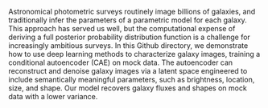 Astronomical photometric surveys routinely image billions of galaxies, and traditionally infer the parameters of a parametric model for each galaxy. This approach has served us well, but the computational expense of deriving a full posterior probability distribution function is a challenge for increasingly ambitious surveys.  In this Github directory, we demonstrate how to use deep learning methods to characterize galaxy images, training a conditional autoencoder (CAE) on mock data.  The autoencoder can reconstruct and denoise galaxy images via a latent space engineered to include semantically meaningful parameters, such as brightness, location, size, and shape. Our model recovers galaxy fluxes and shapes on mock data with a lower variance. 


